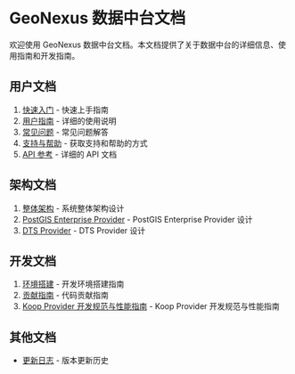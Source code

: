 # GeoNexus 数据中台文档

欢迎使用 GeoNexus 数据中台文档。本文档提供了关于数据中台的详细信息、使用指南和开发指南。

## 用户文档

1. [快速入门](./01_quick_start.md) - 快速上手指南
2. [用户指南](./02_user_guide.md) - 详细的使用说明
3. [常见问题](./03_faq.md) - 常见问题解答
4. [支持与帮助](./04_support.md) - 获取支持和帮助的方式
5. [API 参考](./05_api_reference.md) - 详细的 API 文档

## 架构文档

1. [整体架构](./architecture/01_overall_architecture.md) - 系统整体架构设计
2. [PostGIS Enterprise Provider](./architecture/02_provider_postgis_enterprise.md) - PostGIS Enterprise Provider 设计
3. [DTS Provider](./architecture/03_provider_dts.md) - DTS Provider 设计

## 开发文档

1. [环境搭建](./development/01_setup_guide.md) - 开发环境搭建指南
2. [贡献指南](./development/02_contribution_guide.md) - 代码贡献指南
3. [Koop Provider 开发规范与性能指南](./development/03_koop_provider_performance_guide.md) - Koop Provider 开发规范与性能指南

## 其他文档

- [更新日志](./changelog.md) - 版本更新历史